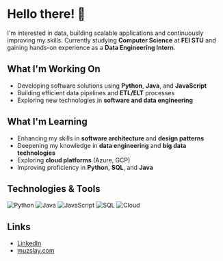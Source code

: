 # Hello there! 👋

I'm interested in data, building scalable applications and continuously improving my skills. Currently studying **Computer Science** at **FEI STU** and gaining hands-on experience as a **Data Engineering Intern**.
  
## What I'm Working On

- Developing software solutions using **Python**, **Java**, and **JavaScript**
- Building efficient data pipelines and **ETL/ELT** processes
- Exploring new technologies in **software and data engineering**

## What I'm Learning

- Enhancing my skills in **software architecture** and **design patterns**
- Deepening my knowledge in **data engineering** and **big data technologies**
- Exploring **cloud platforms** (Azure, GCP)
- Improving proficiency in **Python**, **SQL**, and **Java**

## Technologies & Tools

![Python](https://img.shields.io/badge/Python-3776AB?style=for-the-badge&logo=python&logoColor=white)
![Java](https://img.shields.io/badge/Java-007396?style=for-the-badge&logo=openjdk&logoColor=white)
![JavaScript](https://img.shields.io/badge/JavaScript-F7DF1E?style=for-the-badge&logo=javascript&logoColor=black)
![SQL](https://img.shields.io/badge/SQL-336791?style=for-the-badge&logo=postgresql&logoColor=white)
![Cloud](https://img.shields.io/badge/Cloud-4285F4?style=for-the-badge&logo=icloud&logoColor=white)

## Links

- [LinkedIn](https://www.linkedin.com/in/peter-m-4a945322a)
- [muzslay.com](http://muzslay.com/)

<!--
**YourUsername/YourUsername** is a ✨ special ✨ repository because its `README.md` (this file) appears on your GitHub profile.
-->

